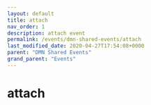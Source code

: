 ```yaml
---
layout: default
title: attach 
nav_order: 1
description: attach event
permalink: /events/dmn-shared-events/attach
last_modified_date: 2020-04-27T17:54:08+0000
parent: "DMN Shared Events"
grand_parent: "Events"
---
```


# attach
